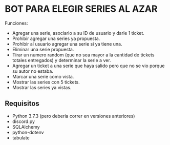 # BOT PARA ELEGIR SERIES AL AZAR

Funciones:
- Agregar una serie, asociarlo a su ID de usuario y darle 1 ticket.
- Prohibir agregar una series ya propuesta.
- Prohibir al usuario agregar una serie si ya tiene una.
- Eliminar una serie propuesta.
- Tirar un numero random (que no sea mayor a la cantidad de tickets totales entregados) y determinar la serie a ver.
- Agregar un ticket a una serie que haya salido pero que no se vio porque su autor no estaba.
- Marcar una serie como vista.
- Mostrar las series con 5 tickets.
- Mostrar las series ya vistas.


## Requisitos

- Python 3.7.3 (pero deberia correr en versiones anteriores)
- discord.py
- SQLAlchemy
- python-dotenv
- tabulate